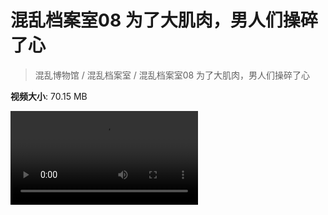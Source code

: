 # 混乱档案室08 为了大肌肉，男人们操碎了心

> 混乱博物馆 / 混乱档案室 / 混乱档案室08 为了大肌肉，男人们操碎了心

**视频大小**: 70.15 MB

<div class="video"><video src="https://file.hsyhx.top/video/混乱博物馆/混乱档案室/08.mp4" controls preload>🤔 您的浏览器不支持 video 标签</video></div>